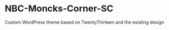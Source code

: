 NBC-Moncks-Corner-SC
====================

Custom WordPress theme based on TwentyThirteen and the existing design
